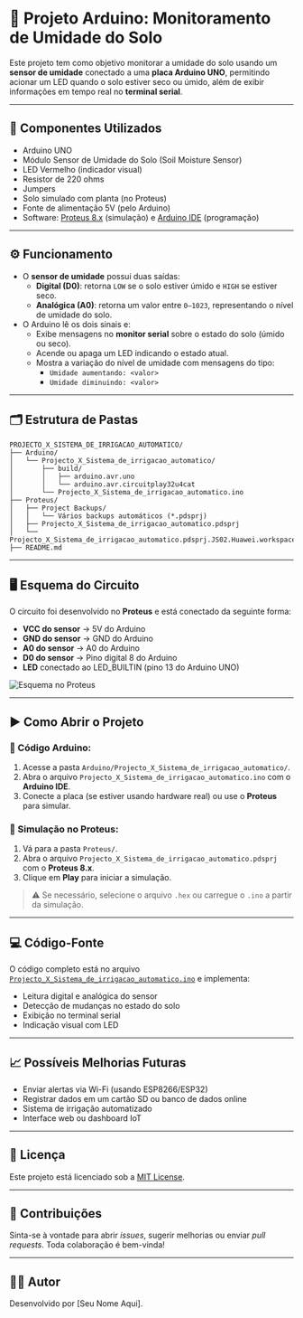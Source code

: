
# 🌱 Projeto Arduino: Monitoramento de Umidade do Solo

Este projeto tem como objetivo monitorar a umidade do solo usando um **sensor de umidade** conectado a uma **placa Arduino UNO**, permitindo acionar um LED quando o solo estiver seco ou úmido, além de exibir informações em tempo real no **terminal serial**.

---

## 🔧 Componentes Utilizados

- Arduino UNO
- Módulo Sensor de Umidade do Solo (Soil Moisture Sensor)
- LED Vermelho (indicador visual)
- Resistor de 220 ohms
- Jumpers
- Solo simulado com planta (no Proteus)
- Fonte de alimentação 5V (pelo Arduino)
- Software: [Proteus 8.x](https://www.labcenter.com/downloads/) (simulação) e [Arduino IDE](https://www.arduino.cc/en/software) (programação)

---

## ⚙️ Funcionamento

- O **sensor de umidade** possui duas saídas:
  - **Digital (D0)**: retorna `LOW` se o solo estiver úmido e `HIGH` se estiver seco.
  - **Analógica (A0)**: retorna um valor entre `0–1023`, representando o nível de umidade do solo.
- O Arduino lê os dois sinais e:
  - Exibe mensagens no **monitor serial** sobre o estado do solo (úmido ou seco).
  - Acende ou apaga um LED indicando o estado atual.
  - Mostra a variação do nível de umidade com mensagens do tipo:
    - `Umidade aumentando: <valor>`
    - `Umidade diminuindo: <valor>`

---

## 🗂️ Estrutura de Pastas

```
PROJECTO_X_SISTEMA_DE_IRRIGACAO_AUTOMATICO/
├── Arduino/
│   └── Projecto_X_Sistema_de_irrigacao_automatico/
│       ├── build/
│       │   ├── arduino.avr.uno
│       │   └── arduino.avr.circuitplay32u4cat
│       └── Projecto_X_Sistema_de_irrigacao_automatico.ino
├── Proteus/
│   ├── Project Backups/
│   │   └── Vários backups automáticos (*.pdsprj)
│   ├── Projecto_X_Sistema_de_irrigacao_automatico.pdsprj
│   └── Projecto_X_Sistema_de_irrigacao_automatico.pdsprj.JS02.Huawei.workspace
├── README.md
```

---

## 🖥️ Esquema do Circuito

O circuito foi desenvolvido no **Proteus** e está conectado da seguinte forma:

- **VCC do sensor** → 5V do Arduino  
- **GND do sensor** → GND do Arduino  
- **A0 do sensor** → A0 do Arduino  
- **D0 do sensor** → Pino digital 8 do Arduino  
- **LED** conectado ao LED_BUILTIN (pino 13 do Arduino UNO)

![Esquema no Proteus](./f6eaaeaf-f2c4-423c-8e4e-843e592afacb.png)

---

## ▶️ Como Abrir o Projeto

### 🔹 Código Arduino:
1. Acesse a pasta `Arduino/Projecto_X_Sistema_de_irrigacao_automatico/`.
2. Abra o arquivo `Projecto_X_Sistema_de_irrigacao_automatico.ino` com o **Arduino IDE**.
3. Conecte a placa (se estiver usando hardware real) ou use o **Proteus** para simular.

### 🔹 Simulação no Proteus:
1. Vá para a pasta `Proteus/`.
2. Abra o arquivo `Projecto_X_Sistema_de_irrigacao_automatico.pdsprj` com o **Proteus 8.x**.
3. Clique em **Play** para iniciar a simulação.

> ⚠️ Se necessário, selecione o arquivo `.hex` ou carregue o `.ino` a partir da simulação.

---

## 💻 Código-Fonte

O código completo está no arquivo [`Projecto_X_Sistema_de_irrigacao_automatico.ino`](./Arduino/Projecto_X_Sistema_de_irrigacao_automatico/Projecto_X_Sistema_de_irrigacao_automatico.ino) e implementa:

- Leitura digital e analógica do sensor
- Detecção de mudanças no estado do solo
- Exibição no terminal serial
- Indicação visual com LED

---

## 📈 Possíveis Melhorias Futuras

- Enviar alertas via Wi-Fi (usando ESP8266/ESP32)
- Registrar dados em um cartão SD ou banco de dados online
- Sistema de irrigação automatizado
- Interface web ou dashboard IoT

---

## 📄 Licença

Este projeto está licenciado sob a [MIT License](LICENSE).

---

## 🤝 Contribuições

Sinta-se à vontade para abrir *issues*, sugerir melhorias ou enviar *pull requests*. Toda colaboração é bem-vinda!

---

## 👨‍💻 Autor

Desenvolvido por [Seu Nome Aqui].
